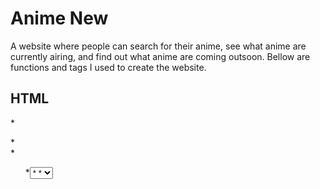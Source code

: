 # Anime New
A website where people can search for their anime, see what anime are currently airing, and find out what anime are coming outsoon.
Bellow are functions and tags I used to create the website.
## HTML
*<div>
*<form>
*<ul>
*<select><option>
*<link>
*<script>
*<h1><h3>
## Javascript
*XMLHttpRequest();
*new Date();
*JSON.parse(response);
*getElementByID(id);
*createElement(idTag);
*setAttribute(attribute, value);
*parent.appendChild(child);
*substring();
*parent.removeChild(child);
*onclick();
*str.bold();
*array.forEach(element=>{});
## CSS
*background-color:
*color:
*text-shadow:
*padding:
*text-align:
*border:
*border-width:
*height:
*max-height:
*margin:
*overflow:
*float:
*display:
*grid-template-columns:
*gap:
*box-shadow:
*transition:
*:hover
*cursor:
*overflow-wrap:
*text-overflow:
*margin:
## API
https://jikan.docs.apiary.io/#